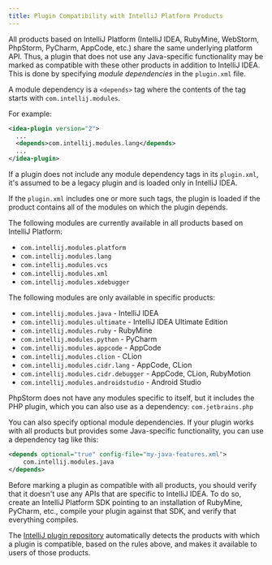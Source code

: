 ```yaml
---
title: Plugin Compatibility with IntelliJ Platform Products
---
```


<!--TODO link to sample_plugin file-->

All products based on IntelliJ Platform (IntelliJ IDEA, RubyMine, WebStorm, PhpStorm, PyCharm, AppCode, etc.) share the same underlying platform API. Thus, a plugin that does not use any Java-specific functionality may be marked as compatible with these other products in addition to IntelliJ IDEA. This is done by specifying *module dependencies* in the `plugin.xml` file.

A module dependency is a `<depends>` tag where the contents of the tag starts with `com.intellij.modules`.
 
For example:

```xml
<idea-plugin version="2">
  ...
  <depends>com.intellij.modules.lang</depends>
  ...
</idea-plugin>
```

<!--TODO link to sample_plugin file--> 

If a plugin does not include any module dependency tags in its `plugin.xml`, it's assumed to be a legacy plugin and is loaded only in IntelliJ IDEA. 

If the `plugin.xml` includes one or more such tags, the plugin is loaded if the product contains all of the modules on which the plugin depends.

The following modules are currently available in all products based on IntelliJ Platform:

* `com.intellij.modules.platform`
* `com.intellij.modules.lang`
* `com.intellij.modules.vcs`
* `com.intellij.modules.xml`
* `com.intellij.modules.xdebugger`

The following modules are only available in specific products:

* `com.intellij.modules.java` - IntelliJ IDEA
* `com.intellij.modules.ultimate` - IntelliJ IDEA Ultimate Edition
* `com.intellij.modules.ruby` - RubyMine
* `com.intellij.modules.python` - PyCharm
* `com.intellij.modules.appcode` - AppCode
* `com.intellij.modules.clion` - CLion
* `com.intellij.modules.cidr.lang` - AppCode, CLion
* `com.intellij.modules.cidr.debugger` - AppCode, CLion, RubyMotion
* `com.intellij.modules.androidstudio` - Android Studio

PhpStorm does not have any modules specific to itself, but it includes the PHP plugin, which you can also use as a dependency: `com.jetbrains.php`

You can also specify optional module dependencies. If your plugin works with all products but provides some Java-specific functionality, you can use a dependency tag like this:

```xml
<depends optional="true" config-file="my-java-features.xml">
	com.intellij.modules.java
</depends>
```

Before marking a plugin as compatible with all products, you should verify that it doesn't use any APIs that are specific to IntelliJ IDEA. To do so, create an IntelliJ Platform SDK pointing to an installation of RubyMine, PyCharm, etc., compile your plugin against that SDK, and verify that everything compiles.

The [IntelliJ plugin repository](http://plugins.jetbrains.com/) automatically detects the products with which a plugin is compatible, based on the rules above, and makes it available to users of those products.
